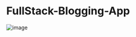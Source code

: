 ﻿# FullStack-Blogging-App
![image](https://github.com/user-attachments/assets/afe7ae8a-049e-4e8d-a7fa-2115433519cf)
